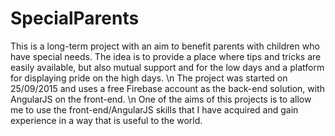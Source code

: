 # SpecialParents
This is a long-term project with an aim to benefit parents with children who have special needs. The idea is to provide a place where tips and tricks are easily available, but also mutual support and for the low days and a platform for displaying pride on the high days. \n
The project was started on 25/09/2015 and uses a free Firebase account as the back-end solution, with AngularJS on the front-end. \n
One of the aims of this projects is to allow me to use the front-end/AngularJS skills that I have acquired and gain experience in a way that is useful to the world.
